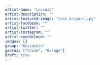 ```yaml
---
artist-name: "Lorenzo"
artist-description: ""
artist-featured-image: "test-aragorn.jpg"
artist-facebook: ""
artist-twitter: ""
artist-instagram: ""
artist-soundcloud: ""
images: []
group: "Residents"
genres: ["Grime", "Garage"]
draft: true
---
```

